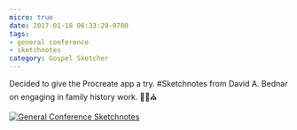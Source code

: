 ```yaml
---
micro: true
date: 2017-01-18 06:33:29-0700
tags:
- general conference
- sketchnotes
category: Gospel Sketcher
---
```


Decided to give the Procreate app a try. #Sketchnotes from David A. Bednar on engaging in family history work. ✍🏼⛪️

[![General Conference Sketchnotes](http://www.gospelsketcher.org/uploads/2018/f228533bf7.jpg)](http://www.gospelsketcher.org/uploads/2018/f228533bf7.jpg)
